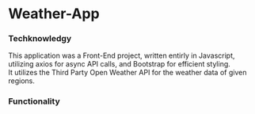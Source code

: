 # Weather-App

### Techknowledgy

This application was a Front-End project, written entirly in Javascript, utilizing axios for async API calls, and Bootstrap for efficient styling.   
It utilizes the Third Party Open Weather API for the weather data of given regions.

### Functionality
